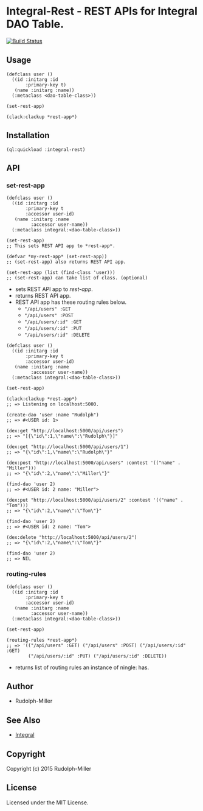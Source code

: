 # Integral-Rest - REST APIs for Integral DAO Table.

[![Build Status](https://travis-ci.org/Rudolph-Miller/integral-rest.svg)](https://travis-ci.org/Rudolph-Miller/integral-rest)

## Usage
```Lisp
(defclass user ()
  ((id :initarg :id
       :primary-key t)
   (name :initarg :name))
  (:metaclass <dao-table-class>))

(set-rest-app)

(clack:clackup *rest-app*)
```

## Installation

```Lisp
(ql:quickload :integral-rest)
```

## API

### set-rest-app

```Lisp
(defclass user ()
  ((id :initarg :id
       :primary-key t
       :accessor user-id)
   (name :initarg :name
         :accessor user-name))
  (:metaclass integral:<dao-table-class>))

(set-rest-app)
;; This sets REST API app to *rest-app*.

(defvar *my-rest-app* (set-rest-app))
;; (set-rest-app) also returns REST API app.

(set-rest-app (list (find-class 'user)))
;; (set-rest-app) can take list of class. (optional)
```

- sets REST API app to *rest-app*.
- returns REST API app.
- REST API app has these routing rules below.
  - `"/api/users" :GET`
  - `"/api/users" :POST`
  - `"/api/users/:id" :GET`
  - `"/api/users/:id" :PUT`
  - `"/api/users/:id" :DELETE`

```Lisp
(defclass user ()
  ((id :initarg :id
       :primary-key t
       :accessor user-id)
   (name :initarg :name
         :accessor user-name))
  (:metaclass integral:<dao-table-class>))

(set-rest-app)

(clack:clackup *rest-app*)
;; => Listening on localhost:5000.

(create-dao 'user :name "Rudolph")
;; => #<USER id: 1>

(dex:get "http://localhost:5000/api/users")
;; => "[{\"id\":1,\"name\":\"Rudolph\"}]"

(dex:get "http://localhost:5000/api/users/1")
;; => "{\"id\":1,\"name\":\"Rudolph\"}"

(dex:post "http://localhost:5000/api/users" :contest '(("name" . "Miller")))
;; => "{\"id\":2,\"name\":\"Miller\"}"

(find-dao 'user 2)
;; => #<USER id: 2 name: "Miller">

(dex:put "http://localhost:5000/api/users/2" :contest '(("name" . "Tom")))
;; => "{\"id\":2,\"name\":\"Tom\"}"

(find-dao 'user 2)
;; => #<USER id: 2 name: "Tom">

(dex:delete "http://localhost:5000/api/users/2")
;; => "{\"id\":2,\"name\":\"Tom\"}"

(find-dao 'user 2)
;; => NIL
```

### routing-rules

```Lisp
(defclass user ()
  ((id :initarg :id
       :primary-key t
       :accessor user-id)
   (name :initarg :name
         :accessor user-name))
  (:metaclass integral:<dao-table-class>))

(set-rest-app)

(routing-rules *rest-app*)
;; => '(("/api/users" :GET) ("/api/users" :POST) ("/api/users/:id" :GET)
        ("/api/users/:id" :PUT) ("/api/users/:id" :DELETE))
```

- returns list of routing rules an instance of ningle:<app> has.

## Author

* Rudolph-Miller

## See Also

- [Integral](https://github.com/fukamachi/integral)

## Copyright

Copyright (c) 2015 Rudolph-Miller

## License

Licensed under the MIT License.
